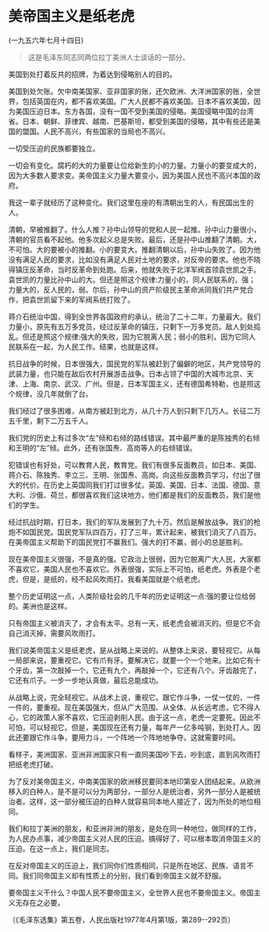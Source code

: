 # 美帝国主义是纸老虎  
(一九五六年七月十四日)  
  
> 这是毛泽东同志同两位拉丁美洲人士谈话的一部分。   
  

美国到处打着反共的招牌，为着达到侵略别人的目的。   
  

美国到处欠账。欠中南美国家、亚非国家的账，还欠欧洲、大洋洲国家的账，全世界，包括英国在内，都不喜欢美国。广大人民都不喜欢美国。日本不喜欢美国，因为美国压迫日本。东方各国，没有一国不受到美国的侵略。美国侵略中国的台湾省。日本、朝鲜、菲律宾、越南、巴基斯坦，都受到美国的侵略，其中有些还是美国的盟国。人民不高兴，有些国家的当局也不高兴。   
  

一切受压迫的民族都要独立。   
  

一切会有变化。腐朽的大的力量要让位给新生的小的力量。力量小的要变成大的，因为大多数人要求变。美帝国主义力量大要变小，因为美国人民也不高兴本国的政府。   
  

我这一辈子就经历了这种变化。我们这里在座的有清朝出生的人，有民国出生的人。   
  

清朝，早被推翻了。什么人推？孙中山领导的党和人民一起推。孙中山力量很小，清朝的官员看不起他。他多次起义总是失败。最后，还是孙中山推翻了清朝。大，不可怕。大的要被小的推翻。小的要变大。推翻清朝以后，孙中山失败了。因为他没有满足人民的要求，比如没有满足人民对土地的要求，对反帝的要求。他也不晓得镇压反革命，当时反革命到处跑。后来，他就失败于北洋军阀首领袁世凯之手。袁世凯的力量比孙中山的大。但还是照这个规律:力量小的，同人民联系的，强；力量大的，反人民的，弱。尔后，孙中山的资产阶级民主革命派同我们共产党合作，把袁世凯留下来的军阀系统打败了。   
  

蒋介石统治中国，得到全世界各国政府的承认，统治了二十二年，力量最大。我们力量小，原先有五万多党员，经过反革命的镇压，只剩下一万多党员。敌人到处捣乱。但还是照这个规律:强大的失败，因为它脱离人民；弱小的胜利，因为它同人民联系在一起，为人民工作。结果，也就是这样。   
  

抗日战争的时候，日本很强大，国民党的军队被赶到了偏僻的地区，共产党领导的武装力量，也只能在敌后农村开展游击战争。日本占领了中国的大城市北京、天津、上海、南京、武汉、广州。但是，日本军国主义，还有德国希特勒，也是照这个规律，没几年就倒了台。   
  

我们经过了很多困难，从南方被赶到北方，从几十万人到只剩下几万人。长征二万五千里，剩下二万五千人。   
  

我们党的历史上有过多次“左”倾和右倾的路线错误。其中最严重的是陈独秀的右倾和王明的“左”倾。此外，还有张国焘、高岗等人的右倾错误。   
  

犯错误也有好处，可以教育人民，教育党。我们有很多反面教员，如日本、美国、蒋介石、陈独秀、李立三、王明、张国焘、高岗。向这些反面教员学习，付出了很大的代价。在历史上英国同我们打过很多仗。英国、美国、日本、法国、德国、意大利、沙俄、荷兰，都很喜欢我们这块地方。他们都是我们的反面教员，我们是他们的学生。   
  

经过抗战时期，打日本，我们的军队发展到了九十万。然后是解放战争。我们的枪炮不如国民党。国民党军队四百万，打了三年，累计起来，被我们消灭了八百万。在美帝国主义帮助下的国民党打不赢我们。强大的打不赢，弱小的总是胜利。   
  

现在美帝国主义很强，不是真的强。它政治上很弱，因为它脱离广大人民，大家都不喜欢它，美国人民也不喜欢它。外表很强，实际上不可怕，纸老虎。外表是个老虎，但是，是纸的，经不起风吹雨打。我看美国就是个纸老虎。   
  

整个历史证明这一点，人类阶级社会的几千年的历史证明这一点:强的要让位给弱的。美洲也是这样。   
  

只有帝国主义被消灭了，才会有太平。总有一天，纸老虎会被消灭的。但是它不会自己消灭掉，需要风吹雨打。   
  

我们说美帝国主义是纸老虎，是从战略上来说的。从整体上来说，要轻视它。从每一局部来说，要重视它。它有爪有牙。要解决它，就要一个一个地来。比如它有十个牙齿，第一次敲掉一个，它还有九个，再敲掉一个，它还有八个。牙齿敲完了，它还有爪子。一步一步地认真做，最后总能成功。   
  

从战略上说，完全轻视它。从战术上说，重视它。跟它作斗争，一仗一仗的，一件一件的，要重视。现在美国强大，但从广大范围、从全体、从长远考虑，它不得人心，它的政策人家不喜欢，它压迫剥削人民。由于这一点，老虎一定要死。因此不可怕，可以轻视它。但是，美国现在还有力量，每年产一亿多吨钢，到处打人。因此还要跟它作斗争，要用力斗，一个阵地一个阵地地争夺。这就需要时间。   
  

看样子，美洲国家、亚洲非洲国家只有一直同美国吵下去，吵到底，直到风吹雨打把纸老虎打破。   
  

为了反对美帝国主义，中南美国家的欧洲移民要同本地印第安人团结起来。从欧洲移入的白种人，是不是可以分为两部分，一部分人是统治者，另外一部分人是被统治者。这样，这一部分被压迫的白种人就容易同本地人接近了，因为所处的地位相同。   
  

我们和拉丁美洲的朋友，和亚洲非洲的朋友，是处在同一种地位，做同样的工作，为人民办点事，减少帝国主义对人民的压迫。搞得好了，可以根本取消帝国主义的压迫。在这一点上，我们是同志。   
  

在反对帝国主义的压迫上，我们同你们性质相同，只是所在地区、民族、语言不同。我们同帝国主义却有性质上的分别，我们看到帝国主义就不舒服。   
  

要帝国主义干什么？中国人民不要帝国主义，全世界人民也不要帝国主义。帝国主义无存在之必要。   
  
（《毛泽东选集》第五卷，人民出版社1977年4月第1版，第289--292页）   
  
  
   
  

   
  
  